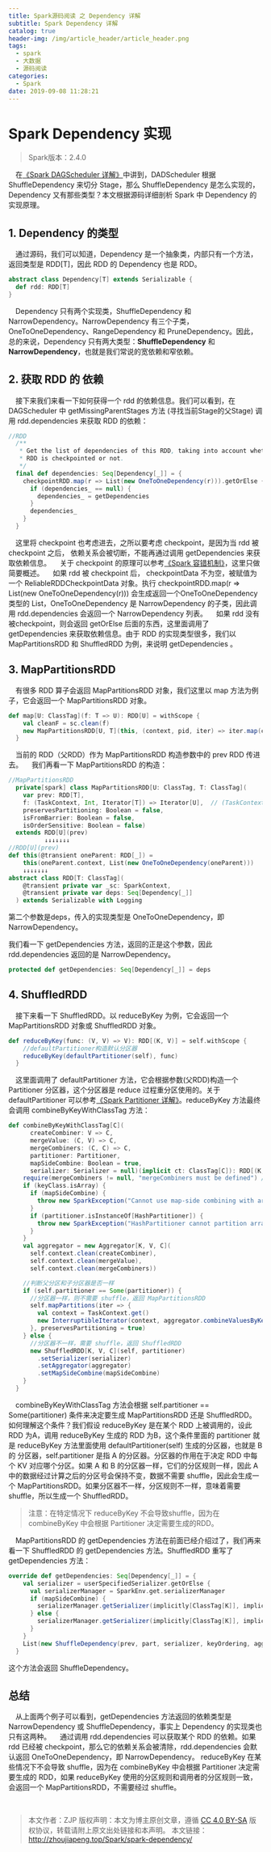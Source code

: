 ```yaml
---
title: Spark源码阅读 之 Dependency 详解
subtitle: Spark Dependency 详解
catalog: true
header-img: /img/article_header/article_header.png
tags:
  - spark
  - 大数据
  - 源码阅读
categories:
  - Spark
date: 2019-09-08 11:28:21
---
```



# Spark Dependency 实现

> Spark版本：2.4.0

&emsp;在[《Spark DAGScheduler 详解》](http://zhoujiapeng.top/Spark/spark-dagscheduler/)中讲到，DADScheduler 根据 ShuffleDependency 来切分 Stage，那么 ShuffleDependency 是怎么实现的，Dependency 又有那些类型？本文根据源码详细剖析 Spark 中 Dependency 的实现原理。

## 1. Dependency 的类型
&emsp;通过源码，我们可以知道，Dependency 是一个抽象类，内部只有一个方法，返回类型是 RDD[T]，因此 RDD 的 Dependency 也是 RDD。
```scala
abstract class Dependency[T] extends Serializable {
  def rdd: RDD[T]
}
```
&emsp;Dependency 只有两个实现类，ShuffleDependency 和 NarrowDependency。NarrowDependency 有三个子类，OneToOneDependency、RangeDependency 和 PruneDependency。因此，总的来说，Dependency 只有两大类型：**ShuffleDependency** 和 **NarrowDependency**，也就是我们常说的宽依赖和窄依赖。

## 2. 获取 RDD 的 依赖

&emsp;接下来我们来看一下如何获得一个 rdd 的依赖信息。我们可以看到，在DAGScheduler 中 getMissingParentStages 方法 (寻找当前Stage的父Stage) 调用 rdd.dependencies 来获取 RDD 的依赖：
```scala
//RDD
  /**
   * Get the list of dependencies of this RDD, taking into account whether the
   * RDD is checkpointed or not.
   */
  final def dependencies: Seq[Dependency[_]] = {
    checkpointRDD.map(r => List(new OneToOneDependency(r))).getOrElse {
      if (dependencies_ == null) {
        dependencies_ = getDependencies
      }
      dependencies_
    }
  }
  ```
&emsp;这里将 checkpoint 也考虑进去，之所以要考虑 checkpoint，是因为当 rdd 被 checkpoint 之后， 依赖关系会被切断，不能再通过调用 getDependencies 来获取依赖信息。
&emsp;关于 checkpoint 的原理可以参考[《Spark 容错机制》](http://zhoujiapeng.top/Spark/spark-fault-tolerant/)，这里只做简要概述。
&emsp;如果 rdd 被 checkpoint 后， checkpointData 不为空，被赋值为一个 ReliableRDDCheckpointData 对象。执行 checkpointRDD.map(r => List(new OneToOneDependency(r))) 会生成返回一个OneToOneDependency 类型的 List，OneToOneDependency 是 NarrowDependency 的子类，因此调用 rdd.dependencies 会返回一个 NarrowDependency 列表。
&emsp;如果 rdd 没有被checkpoint，则会返回 getOrElse 后面的东西，这里面调用了 getDependencies 来获取依赖信息。由于 RDD 的实现类型很多，我们以 MapPartitionsRDD 和 ShuffledRDD 为例，来说明 getDependencies 。


## 3. MapPartitionsRDD

&emsp;有很多 RDD 算子会返回 MapPartitionsRDD 对象，我们这里以 map 方法为例子，它会返回一个  MapPartitionsRDD 对象。
```scala
def map[U: ClassTag](f: T => U): RDD[U] = withScope {
    val cleanF = sc.clean(f)
    new MapPartitionsRDD[U, T](this, (context, pid, iter) => iter.map(cleanF))
  }
```

&emsp;当前的 RDD（父RDD）作为 MapPartitionsRDD 构造参数中的 prev RDD 传进去。
&emsp;我们再看一下 MapPartitionsRDD 的构造：
```scala
//MapPartitionsRDD
  private[spark] class MapPartitionsRDD[U: ClassTag, T: ClassTag](
    var prev: RDD[T],
    f: (TaskContext, Int, Iterator[T]) => Iterator[U],  // (TaskContext, partition index, iterator)
    preservesPartitioning: Boolean = false,
    isFromBarrier: Boolean = false,
    isOrderSensitive: Boolean = false)
  extends RDD[U](prev)
          ↓↓↓↓↓↓↓
//RDD[U](prev)
def this(@transient oneParent: RDD[_]) =
    this(oneParent.context, List(new OneToOneDependency(oneParent)))
    ↓↓↓↓↓↓↓
abstract class RDD[T: ClassTag](
    @transient private var _sc: SparkContext,
    @transient private var deps: Seq[Dependency[_]]
  ) extends Serializable with Logging 
```
第二个参数是deps，传入的实现类型是 OneToOneDependency，即 NarrowDependency。

我们看一下 getDependencies 方法，返回的正是这个参数，因此 rdd.dependencies 返回的是 NarrowDependency。
```scala
protected def getDependencies: Seq[Dependency[_]] = deps
```

## 4. ShuffledRDD

&emsp;接下来看一下 ShuffledRDD。以 reduceByKey 为例，它会返回一个 MapPartitionsRDD 对象或 ShuffledRDD 对象。

```scala
def reduceByKey(func: (V, V) => V): RDD[(K, V)] = self.withScope {
    //defaultPartitioner构造默认分区器
    reduceByKey(defaultPartitioner(self), func)
  } 
```
&emsp;这里面调用了 defaultPartitioner 方法，它会根据参数(父RDD)构造一个 Partitioner 分区器，这个分区器是 reduce 过程重分区使用的。关于 defaultPartitioner 可以参考[《Spark Partitioner 详解》](http://zhoujiapeng.top/Spark/spark-partitioner/#4defaultpartitioner-1)。reduceByKey 方法最终会调用 combineByKeyWithClassTag 方法：
```scala
def combineByKeyWithClassTag[C](
      createCombiner: V => C,
      mergeValue: (C, V) => C,
      mergeCombiners: (C, C) => C,
      partitioner: Partitioner,
      mapSideCombine: Boolean = true,
      serializer: Serializer = null)(implicit ct: ClassTag[C]): RDD[(K, C)] = self.withScope {
    require(mergeCombiners != null, "mergeCombiners must be defined") // required as of Spark 0.9.0
    if (keyClass.isArray) {
      if (mapSideCombine) {
        throw new SparkException("Cannot use map-side combining with array keys.")
      }
      if (partitioner.isInstanceOf[HashPartitioner]) {
        throw new SparkException("HashPartitioner cannot partition array keys.")
      }
    }
    val aggregator = new Aggregator[K, V, C](
      self.context.clean(createCombiner),
      self.context.clean(mergeValue),
      self.context.clean(mergeCombiners))

    //判断父分区和子分区器是否一样
    if (self.partitioner == Some(partitioner)) {
      //分区器一样，则不需要 shuffle，返回 MapPartitionsRDD
      self.mapPartitions(iter => {
        val context = TaskContext.get()
        new InterruptibleIterator(context, aggregator.combineValuesByKey(iter, context))
      }, preservesPartitioning = true)
    } else {
      //分区器不一样，需要 shuffle，返回 ShuffledRDD
      new ShuffledRDD[K, V, C](self, partitioner)
        .setSerializer(serializer)
        .setAggregator(aggregator)
        .setMapSideCombine(mapSideCombine)
    }
  }
```
&emsp;combineByKeyWithClassTag 方法会根据 self.partitioner == Some(partitioner)  条件来决定要生成 MapPartitionsRDD 还是 ShuffledRDD。如何理解这个条件？我们假设 reduceByKey 是在某个 RDD 上被调用的，设此 RDD 为A，调用 reduceByKey 生成的 RDD 为B，这个条件里面的 partitioner 就是 reduceByKey 方法里面使用 defaultPartitioner(self) 生成的分区器，也就是 B 的 分区器，self.partitioner 是指 A 的分区器。分区器的作用在于决定 RDD 中每个 KV 对应哪个分区。如果 A 和 B 的分区器一样，它们的分区规则一样，因此 A 中的数据经过计算之后的分区号会保持不变，数据不需要 shuffle，因此会生成一个 MapPartitionsRDD。如果分区器不一样，分区规则不一样，意味着需要 shuffle，所以生成一个 ShuffledRDD。

> 注意：在特定情况下 reduceByKey 不会导致shuffle，因为在 combineByKey 中会根据 Partitioner 决定需要生成的RDD。


&emsp;MapPartitionsRDD 的 getDependencies 方法在前面已经介绍过了，我们再来看一下 ShuffledRDD 的 getDependencies 方法。ShuffledRDD 重写了 getDependencies 方法：
```scala
override def getDependencies: Seq[Dependency[_]] = {
    val serializer = userSpecifiedSerializer.getOrElse {
      val serializerManager = SparkEnv.get.serializerManager
      if (mapSideCombine) {
        serializerManager.getSerializer(implicitly[ClassTag[K]], implicitly[ClassTag[C]])
      } else {
        serializerManager.getSerializer(implicitly[ClassTag[K]], implicitly[ClassTag[V]])
      }
    }
    List(new ShuffleDependency(prev, part, serializer, keyOrdering, aggregator, mapSideCombine))
  }

```
这个方法会返回 ShuffleDependency。


## 总结
&emsp;从上面两个例子可以看到，getDependencies 方法返回的依赖类型是 NarrowDependency 或 ShuffleDependency，事实上 Dependency 的实现类也只有这两种。
&emsp;通过调用 rdd.dependencies 可以获取某个 RDD 的依赖。如果 rdd 已经被 checkpoint，那么它的依赖关系会被清除，rdd.dependencies 会默认返回 OneToOneDependency，即 NarrowDependency。 reduceByKey 在某些情况下不会导致 shuffle，因为在 combineByKey 中会根据 Partitioner 决定需要生成的 RDD，如果 reduceByKey 使用的分区规则和调用者的分区规则一致，会返回一个 MapPartitionsRDD，不需要经过 shuffle。


&nbsp;
&nbsp;
>本文作者：ZJP
版权声明：本文为博主原创文章，遵循 [CC 4.0 BY-SA](http://creativecommons.org/licenses/by-sa/4.0/) 版权协议，转载请附上原文出处链接和本声明。
本文链接：http://zhoujiapeng.top/Spark/spark-dependency/

